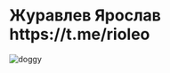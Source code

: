 <h1> Журавлев Ярослав https://t.me/rioleo </h1> 

![doggy](http://text-image.ru/_nw/76/06190464.gif)
